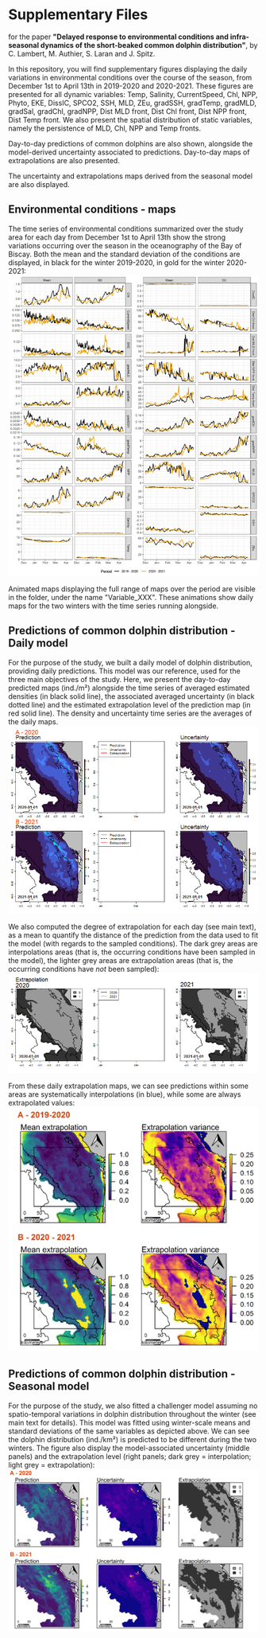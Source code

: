 Supplementary Files 
==========
for the paper **"Delayed response to environmental conditions and infra-seasonal dynamics of the short-beaked common dolphin distribution"**, by C. Lambert, M. Authier, S. Laran and J. Spitz. 


In this repository, you will find supplementary figures displaying the daily variations in environmental conditions over the course of the season, from December 1st to April 13th in 2019-2020 and 2020-2021. These figures are presented for all dynamic variables: Temp, Salinity, CurrentSpeed, Chl, NPP, Phyto, EKE, DissIC, SPCO2, SSH, MLD, ZEu, gradSSH, gradTemp, gradMLD, gradSal, gradChl, gradNPP, Dist MLD front, Dist Chl front, Dist NPP front, Dist Temp front. We also present the spatial distribution of static variables, namely the persistence of MLD, Chl, NPP and Temp fronts.

Day-to-day predictions of common dolphins are also shown, alongside the model-derived uncertainty associated to predictions. Day-to-day maps of extrapolations are also presented. 

The uncertainty and extrapolations maps derived from the seasonal model are also displayed. 

Environmental conditions - maps
---------

The time series of environmental conditions summarized over the study area for each day from December 1st to April 13th show the strong variations occurring over the season in the oceanography of the Bay of Biscay. Both the mean and the standard deviation of the conditions are displayed, in black for the winter 2019-2020, in gold for the winter 2020-2021:
![Variable Time Series](https://github.com/CLambert1/WinterBoBDd/blob/main/SupplementaryFiles/Variable_timeSeries.png)

Animated maps displaying the full range of maps over the period are visible in the folder, under the name "Variable_XXX". These animations show daily maps for the two winters with the time series running alongside. 


Predictions of common dolphin distribution - Daily model
---------
For the purpose of the study, we built a daily model of dolphin distribution, providing daily predictions. This model was our reference, used for the three main objectives of the study. Here, we present the day-to-day predicted maps (ind./m²) alongside the time series of averaged estimated densities (in black solid line), the associated averaged uncertainty (in black dotted line) and the estimated extrapolation level of the prediction map (in red solid line). The density and uncertainty time series are the averages of the daily maps.
![GIF daily predictions](https://github.com/CLambert1/WinterBoBDd/blob/main/SupplementaryFiles/DailyModel_Prediction_Uncertainty_Winter.gif)

We also computed the degree of extrapolation for each day (see main text), as a mean to quantify the distance of the prediction from the data used to fit the model (with regards to the sampled conditions). The dark grey areas are interpolations areas (that is, the occurring conditions have been sampled in the model), the lighter grey areas are extrapolation areas (that is, the occurring conditions have *not* been sampled):  
![GIf daily extrapolation](https://github.com/CLambert1/WinterBoBDd/blob/main/SupplementaryFiles/DailyModel_Extrapolation_Winter.gif)

From these daily extrapolation maps, we can see predictions within some areas are systematically interpolations (in blue), while some are always extrapolated values: 
![Mean map extrapolation daily model](https://github.com/CLambert1/WinterBoBDd/blob/main/SupplementaryFiles/DailyModel_Extrapolation_mean_maps.png)


Predictions of common dolphin distribution - Seasonal model
---------
For the purpose of the study, we also fitted a challenger model assuming no spatio-temporal variations in dolphin distribution throughout the winter (see main text for details). This model was fitted using winter-scale means and standard deviations of the same variables as depicted above. We can see the dolphin distribution (ind./km²) is predicted to be different during the two winters. The figure also display the model-associated uncertainty (middle panels) and the extrapolation level (right panels; dark grey = interpolation; light grey = extrapolation): 
![Extrapolation from the seasonal model](https://github.com/CLambert1/WinterBoBDd/blob/main/SupplementaryFiles/Seasonal_model_maps.png)



